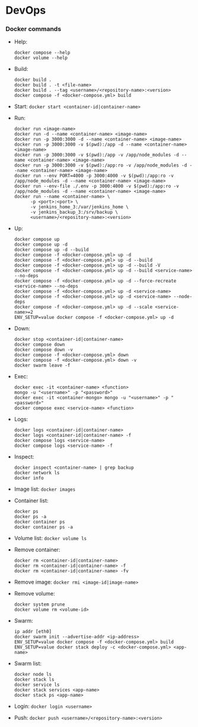 # DevOps

### Docker commands

- Help:
  ```
  docker compose --help
  docker volume --help
  ```

- Build:
  ```
  docker build .
  docker build . -t <file-name>
  docker build . --tag <username>/<repository-name>:<version>
  docker compose -f <docker-compose.yml> build
  ```
  
- Start: `docker start <container-id|container-name>`
- Run:
  ```
  docker run <image-name>
  docker run -d --name <container-name> <image-name>
  docker run -p 3000:3000 -d --name <container-name> <image-name>
  docker run -p 3000:3000 -v $(pwd):/app -d --name <container-name> <image-name>
  docker run -p 3000:3000 -v $(pwd):/app -v /app/node_modules -d --name <container-name> <image-name>
  docker run -p 3000:3000 -v $(pwd):/app:ro -v /app/node_modules -d --name <container-name> <image-name>
  docker run --env PORT=4000 -p 3000:4000 -v $(pwd):/app:ro -v /app/node_modules -d --name <container-name> <image-name>
  docker run --env-file ./.env -p 3000:4000 -v $(pwd):/app:ro -v /app/node_modules -d --name <container-name> <image-name>
  docker run --name <container-name> \
		-p <port>:<port> \
		-v jenkins_home_3:/var/jenkins_home \
		-v jenkins_backup_3:/srv/backup \
		<username>/<repository-name>:<version>
  ```
- Up:
  ```
  docker compose up
  docker compose up -d
  docker compose up -d --build
  docker compose -f <docker-compose.yml> up -d
  docker compose -f <docker-compose.yml> up -d --build
  docker compose -f <docker-compose.yml> up -d --build -V
  docker compose -f <docker-compose.yml> up -d --build <service-name> --no-deps
  docker compose -f <docker-compose.yml> up -d --force-recreate <service-name> --no-deps
  docker compose -f <docker-compose.yml> up -d <service-name>
  docker compose -f <docker-compose.yml> up -d <service-name> --node-deps
  docker compose -f <docker-compose.yml> up -d --scale <service-name>=2
  ENV_SETUP=value docker compose -f <docker-compose.yml> up -d
  ```
  
- Down:
  ```
  docker stop <container-id|container-name>
  docker compose down
  docker compose down -v
  docker compose -f <docker-compose.yml> down
  docker compose -f <docker-compose.yml> down -v
  docker swarm leave -f
  ```
  
- Exec:
  ```
  docker exec -it <container-name> <function>
  mongo -u "<username>" -p "<password>"
  docker exec -it <container-mongo> mongo -u "<username>" -p "<password>"
  docker compose exec <service-name> <function>
  ```
- Logs:
  ```
  docker logs <container-id|container-name>
  docker logs <container-id|container-name> -f
  docker compose logs <service-name>
  docker compose logs <service-name> -f
  ```
- Inspect:
  ```
  docker inspect <container-name> | grep backup
  docker network ls
  docker info
  ```

- Image list: `docker images`
- Container list:
  ```
  docker ps
  docker ps -a
  docker container ps
  docker container ps -a
  ```
- Volume list: `docker volume ls`

- Remove container:
  ```
  docker rm <container-id|container-name>
  docker rm <container-id|container-name> -f
  docker rm <container-id|container-name> -fv
  ```
- Remove image: `docker rmi <image-id|image-name>`
- Remove volume:
  ```
  docker system prune
  docker volume rm <volume-id>
  ```

- Swarm:
  ```
  ip addr [eth0]
  docker swarm init --advertise-addr <ip-address>
  ENV_SETUP=value docker compose -f <docker-compose.yml> build
  ENV_SETUP=value docker stack deploy -c <docker-compose.yml> <app-name>
  ```
- Swarm list:
  ```
  docker node ls
  docker stack ls
  docker service ls
  docker stack services <app-name>
  docker stack ps <app-name>
  ```

- Login: `docker login <username>`
- Push: `docker push <username>/<repository-name>:<version>`
